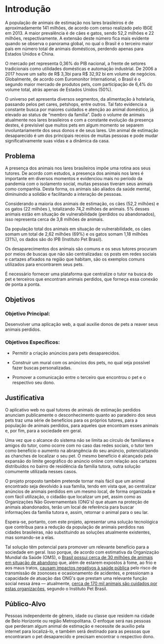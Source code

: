 # Introdução

A população de animais de estimação nos lares brasileiros é de aproximadamente 141 milhões, de acordo com censo realizado pelo IBGE em 2013. A maior prevalência é de cães e gatos, sendo 52,2 milhões e 22 milhões, respectivamente. A extensão deste número fica mais evidente quando se observa o panorama global, no qual o Brasil é o terceiro maior país em número total de animais domésticos, perdendo apenas para Estados Unidos e China.

O mercado pet representa 0,36% do PIB nacional, a frente de setores tradicionais como utilidades domésticas e automação industrial. De 2006 a 2017 houve um salto de R$ 3,3bi para R$ 32,92 bi em volume de negócios. Globalmente, de acordo com Euromonitor International, o Brasil é o segundo maior mercado de produtos pets, com participação de 6,4% do volume total, atrás apenas de Estados Unidos (50%).

O universo pet apresenta diversos segmentos, da alimentação à hotelaria, passando pelos pet cares, petshops, entre outros. Tal fato evidencia a constante busca por maiores cuidados e atenção ao animal doméstico, já elevado ao status de “membro da família”. Dado o volume de animais atualmente nos lares brasileiros e com a constante evolução da presença destes, é previsível que muitos pets em algum momento se separem involuntariamente dos seus donos e de seus lares. Um animal de estimação desaparecido é um dos principais receios de muitas pessoas e pode mudar significativamente suas vidas e a dinâmica da casa.

## Problema

A presença dos animais nos lares brasileiros impõe uma rotina aos seus tutores. De acordo com estudos, a presença dos animais nos lares é importante em diversos momentos e evidenciou mais no período da pandemia com o isolamento social, muitas pessoas tiveram seus animais como companhia. Desta forma, os animais são aliados da saúde mental, diminuindo a solidão e facilitando a interação de pessoas.

Considerando a maioria dos animais de estimação, os cães (52,2 milhões) e  os gatos (22 milhões ), totalizando 74,2 milhões de animais. 5% desses animais estão em situação de vulnerabilidade (perdidos ou abandonados), isso representa cerca de 3,8 milhões de animais. 

Da população total dos animais em situação de vulnerabilidade, os cães somam um total de 2,62 milhões (69%) e os gatos somam 1,18 milhões (31%), os dados são do IPB (Instituto Pet Brasil).

Os desaparecimentos dos animais são comuns e os seus tutores procuram por meios de buscas que não são centralizadas: os posts em redes sociais e cartazes afixados na região que habitam, são os exemplos comuns  utilizados para encontrarem seus pets. 

É necessário fornecer uma plataforma que centralize o tutor na busca do pet e terceiros que encontram animais perdidos, que forneça essa conexão de ponta a ponta.

## Objetivos

### Objetivo Principal:

Desenvolver uma aplicação web, a qual auxilie donos de pets a reaver seus animais perdidos.

### Objetivos Específicos:

 - Permitir a criação anúncios para pets desaparecidos.

 - Construir um mural com os anúncios dos pets, no qual seja possível fazer buscas personalizadas.

 - Promover a comunicação entre o terceiro que encontrou o pet e o respectivo seu dono.

## Justificativa

O aplicativo web no qual tutores de animais de estimação perdidos anunciam publicamente o desconhecimento quanto ao paradeiro dos seus pets traz uma série de benefícios para os próprios tutores, para a população de animais perdidos, para aqueles que encontram esses animais e, por fim, para a sociedade em geral.

Uma vez que o alcance do sistema não se limita ao círculo de familiares e amigos do tutor, como ocorre com no caso das redes sociais, o tutor tem como benefício o aumento na abrangência do seu anúncio, potencializando as chanches de localizar o seu pet. O mesmo benefício é alcançado pela expansão do limite geográfico do anúncio online com relação aos cartazes distribuídos no bairro de residência da família tutora, outra solução comumente utilizada nesses casos.

O projeto proposto também pretende tornar mais fácil que um animal encontrado seja devolvido à sua família, tendo em vista que, ao centralizar anúncios de animais perdidos em um mesmo local, de forma organizada e com fácil utilização, o cidadão que localizar um pet, assim como as Organizações Não Governamentais (ONG's) que atuam na proteção de animais abandonados, terão um local de referência para buscar informações da família tutora e, assim, retornar o animal para o seu lar.

Espera-se, portanto, com este projeto, apresentar uma solução tecnológica que contribua para a redução da população de animais perdidos nas cidades brasileiras, não substituindo as soluções atualmente existentes, mas somando-se a elas.

Tal solução têm potencial para promover um relevante benefício para a sociedade em geral. Isso porque, de acordo com estimativa da Organização Mundial da Saúde (OMS), o [Brasil possui cerca de 30 milhões de animais em situação de abandono](http://www.meioambiente.mg.gov.br/noticias/4135-mesmo-sem-transmitir-o-coronavirus-caes-e-gatos-tem-sido-alvo-de-abandono) que, além de estarem expostos à fome, ao frio e aos maus tratos, [causam impactos negativos à saúde pública](https://g1.globo.com/pe/petrolina-regiao/noticia/espalhados-pela-cidade-animais-de-rua-representam-problema-de-saude-publica-em-petrolina.ghtml) pelo risco de transmissão de zoonoses e ocasionamento de acidentes, e pressionam a capacidade de atuação das ONG's que prestam uma relevante função social nessa área — atualmente, [cerca de 170 mil animais são cuidados por estas organizações](https://g1.globo.com/sp/sao-paulo/noticia/2019/08/18/brasil-tem-mais-de-170-mil-animais-abandonados-sob-cuidado-de-ongs-aponta-instituto.ghtml), segundo o Instituto Pet Brasil.

## Público-Alvo

Pessoas independente de gênero, idade ou classe que residem na cidade de Belo Horizonte ou região Metropolitana. O enfoque será nas pessoas que perderam algum animal de estimação e necessite de auxílio pela internet para localizá-lo, e também será destinado para as pessoas que encontraram o pet desaparecido e precisam encontrar o respectivo dono.
